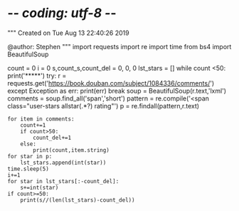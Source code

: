 # -*- coding: utf-8 -*-
"""
Created on Tue Aug 13 22:40:26 2019

@author: Stephen
"""
import requests
import re
import time
from bs4 import BeautifulSoup

count = 0
i = 0
s,count_s,count_del = 0, 0, 0
lst_stars = []
while count <50:
    print('*****')
    try:
        r = requests.get('https://book.douban.com/subject/1084336/comments/')
    except Exception as err:
        print(err)
        break
    soup = BeautifulSoup(r.text,'lxml')
    comments = soup.find_all('span','short')
    pattern = re.compile('<span class="user-stars allstar(.*?) rating"')
    p = re.findall(pattern,r.text)
    
    for item in comments:
        count+=1
        if count>50:
            count_del+=1
        else:
            print(count,item.string)
    for star in p:
        lst_stars.append(int(star))
    time.sleep(5)
    i+=1
    for star in lst_stars[:-count_del]:
        s+=int(star)
    if count>=50:
        print(s//(len(lst_stars)-count_del))
        
    
